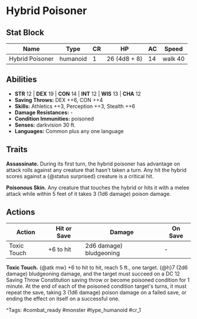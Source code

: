 # Hybrid Poisoner

## Stat Block

| Name | Type | CR | HP | AC | Speed |
|------|------|----|----|----|-------|
| Hybrid Poisoner | humanoid | 1 | 26 (4d8 + 8) | 14 | walk 40 |

## Abilities

- **STR** 12 | **DEX** 19 | **CON** 14 | **INT** 12 | **WIS** 13 | **CHA** 12
- **Saving Throws:** DEX ++6, CON ++4  
- **Skills:** Athletics ++3, Perception ++3, Stealth ++6  
- **Damage Resistances:** -  
- **Condition Immunities:** poisoned  
- **Senses:** darkvision 30 ft.  
- **Languages:** Common plus any one language

## Traits

**Assassinate.** During its first turn, the hybrid poisoner has advantage on attack rolls against any creature that hasn't taken a turn. Any hit the hybrid scores against a {@status surprised} creature is a critical hit.

**Poisonous Skin.** Any creature that touches the hybrid or hits it with a melee attack while within 5 feet of it takes 3 (1d6 damage) poison damage.


## Actions

| Action | Hit or Save | Damage | On Save |
|--------|--------------|--------|----------|
| Toxic Touch | +6 to hit | 2d6 damage) bludgeoning | - |

**Toxic Touch.** {@atk mw} +6 to hit to hit, reach 5 ft., one target. {@h}7 (2d6 damage) bludgeoning damage, and the target must succeed on a DC 12 Saving Throw Constitution saving throw or become poisoned condition for 1 minute. At the end of each of the poisoned condition target's turns, it must repeat the save, taking 3 (1d6 damage) poison damage on a failed save, or ending the effect on itself on a successful one.


^Tags: #combat_ready #monster #type_humanoid #cr_1